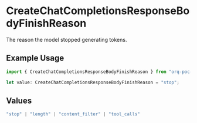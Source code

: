 # CreateChatCompletionsResponseBodyFinishReason

The reason the model stopped generating tokens.

## Example Usage

```typescript
import { CreateChatCompletionsResponseBodyFinishReason } from "orq-poc-typescript/models/operations";

let value: CreateChatCompletionsResponseBodyFinishReason = "stop";
```

## Values

```typescript
"stop" | "length" | "content_filter" | "tool_calls"
```
